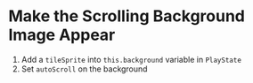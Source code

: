 # Make the Scrolling Background Image Appear

1. Add a `tileSprite` into `this.background` variable in `PlayState`
1. Set `autoScroll` on the background

